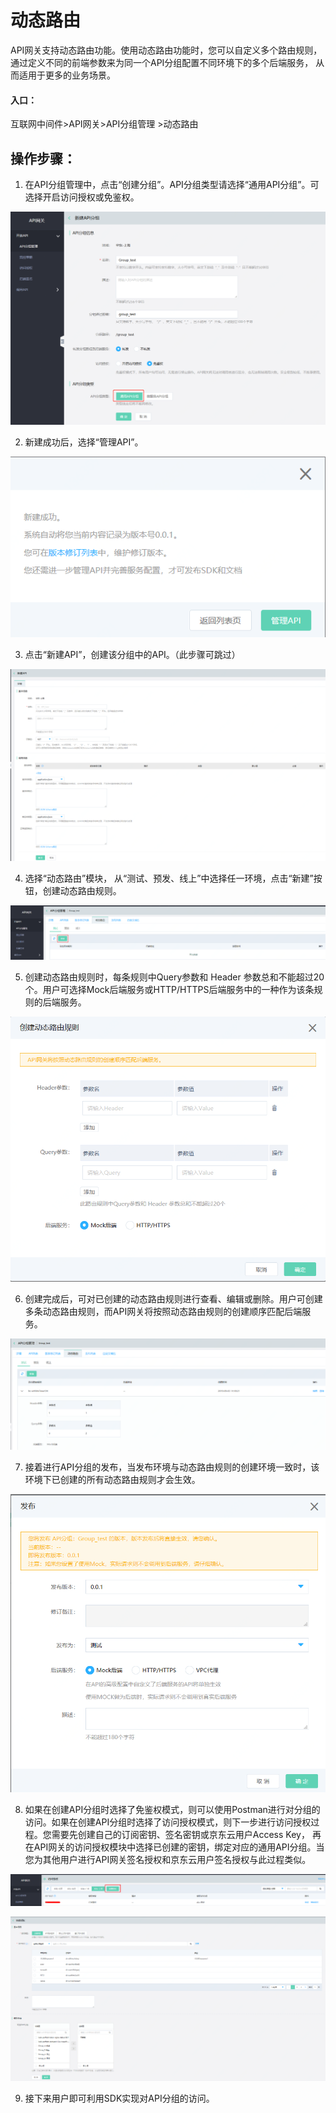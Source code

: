 # 动态路由

API网关支持动态路由功能。使用动态路由功能时，您可以自定义多个路由规则，通过定义不同的前端参数来为同一个API分组配置不同环境下的多个后端服务，
从而适用于更多的业务场景。

#### 入口：
互联网中间件>API网关>API分组管理 >动态路由


##  操作步骤：
1. 在API分组管理中，点击“创建分组”。API分组类型请选择“通用API分组”。可选择开启访问授权或免鉴权。

 ![API列表](../../../../../image/Internet-Middleware/API-Gateway/Dynamic-Routing-1.png)
 
 
2. 新建成功后，选择“管理API”。
 
 ![API列表](../../../../../image/Internet-Middleware/API-Gateway/Dynamic-Routing-2.png)
 

3. 点击“新建API”，创建该分组中的API。（此步骤可跳过）

 ![API列表](../../../../../image/Internet-Middleware/API-Gateway/Dynamic-Routing-3.png)
 

4. 选择“动态路由”模块， 从“测试、预发、线上”中选择任一环境，点击“新建”按钮，创建动态路由规则。

 ![API列表](../../../../../image/Internet-Middleware/API-Gateway/Dynamic-Routing-4.png)
 

5. 创建动态路由规则时，每条规则中Query参数和 Header 参数总和不能超过20个。用户可选择Mock后端服务或HTTP/HTTPS后端服务中的一种作为该条规则的后端服务。

 ![API列表](../../../../../image/Internet-Middleware/API-Gateway/Dynamic-Routing-5.png)
 

6. 创建完成后，可对已创建的动态路由规则进行查看、编辑或删除。用户可创建多条动态路由规则，而API网关将按照动态路由规则的创建顺序匹配后端服务。

 ![API列表](../../../../../image/Internet-Middleware/API-Gateway/Dynamic-Routing-6.png)
 

7. 接着进行API分组的发布，当发布环境与动态路由规则的创建环境一致时，该环境下已创建的所有动态路由规则才会生效。

 ![API列表](../../../../../image/Internet-Middleware/API-Gateway/Dynamic-Routing-7.png)
 

8. 如果在创建API分组时选择了免鉴权模式，则可以使用Postman进行对分组的访问。如果在创建API分组时选择了访问授权模式，则下一步进行访问授权过程。您需要先创建自己的订阅密钥、签名密钥或京东云用户Access Key，
再在API网关的访问授权模块中选择已创建的密钥，绑定对应的通用API分组。当您为其他用户进行API网关签名授权和京东云用户签名授权与此过程类似。

 ![API列表](../../../../../image/Internet-Middleware/API-Gateway/Dynamic-Routing-8.png)
 
 
 ![API列表](../../../../../image/Internet-Middleware/API-Gateway/Dynamic-Routing-9.png)


9. 接下来用户即可利用SDK实现对API分组的访问。


